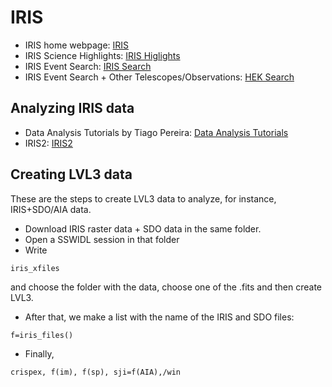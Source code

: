 # IRIS

- IRIS home webpage: [IRIS](https://iris.lmsal.com/)
- IRIS Science Highlights: [IRIS Higlights](http://iris.lmsal.com/science_highlights/)
- IRIS Event Search: [IRIS Search](https://iris.lmsal.com/search/)
- IRIS Event Search + Other Telescopes/Observations: [HEK Search](http://www.lmsal.com/heksearch/)

## Analyzing IRIS data
- Data Analysis Tutorials by Tiago Pereira: [Data Analysis Tutorials](https://folk.uio.no/tiago/iris9/exercises/index.html)
- IRIS2: [IRIS2](https://iris.lmsal.com/iris2/)


## Creating LVL3 data

These are the steps to create LVL3 data to analyze, for instance, IRIS+SDO/AIA data.

- Download IRIS raster data + SDO data in the same folder.
- Open a SSWIDL session in that folder
- Write 
``` IDL
iris_xfiles
```
and choose the folder with the data, choose one of the .fits and then create LVL3. 

- After that, we make a list with the name of the IRIS and SDO files:
``` IDL
f=iris_files()
```

- Finally,

``` IDL
crispex, f(im), f(sp), sji=f(AIA),/win
```
